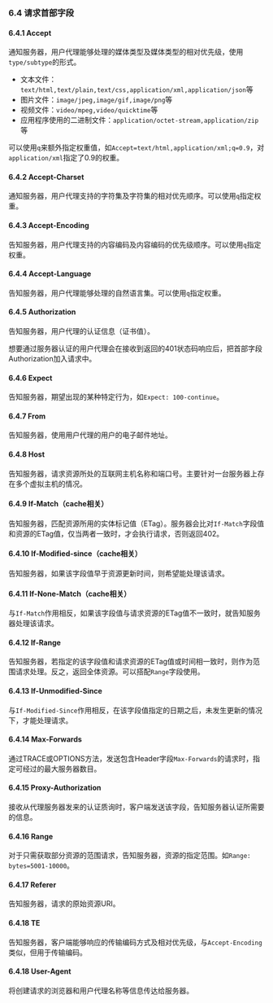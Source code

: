 ### 6.4 请求首部字段

#### 6.4.1 Accept

通知服务器，用户代理能够处理的媒体类型及媒体类型的相对优先级，使用`type/subtype`的形式。

- 文本文件：`text/html,text/plain,text/css,application/xml,application/json`等
- 图片文件：`image/jpeg,image/gif,image/png`等
- 视频文件：`video/mpeg,video/quicktime`等
- 应用程序使用的二进制文件：`application/octet-stream,application/zip`等

可以使用`q`来额外指定权重值，如`Accept=text/html,application/xml;q=0.9`，对`application/xml`指定了0.9的权重。



#### 6.4.2 Accept-Charset

通知服务器，用户代理支持的字符集及字符集的相对优先顺序。可以使用`q`指定权重。



#### 6.4.3 Accept-Encoding

告知服务器，用户代理支持的内容编码及内容编码的优先级顺序。可以使用`q`指定权重。



#### 6.4.4 Accept-Language

告知服务器，用户代理能够处理的自然语言集。可以使用`q`指定权重。



#### 6.4.5 Authorization

告知服务器，用户代理的认证信息（证书值）。

想要通过服务器认证的用户代理会在接收到返回的401状态码响应后，把首部字段Authorization加入请求中。

 

#### 6.4.6 Expect

告知服务器，期望出现的某种特定行为，如`Expect: 100-continue`。



#### 6.4.7 From

告知服务器，使用用户代理的用户的电子邮件地址。



#### 6.4.8 Host

告知服务器，请求资源所处的互联网主机名称和端口号。主要针对一台服务器上存在多个虚拟主机的情况。



#### 6.4.9 If-Match（cache相关）

告知服务器，匹配资源所用的实体标记值（ETag）。服务器会比对`If-Match`字段值和资源的ETag值，仅当两者一致时，才会执行请求，否则返回402。



#### 6.4.10 If-Modified-since（cache相关）

告知服务器，如果该字段值早于资源更新时间，则希望能处理该请求。



#### 6.4.11 If-None-Match（cache相关）

与`If-Match`作用相反，如果该字段值与请求资源的ETag值不一致时，就告知服务器处理该请求。



#### 6.4.12 If-Range

告知服务器，若指定的该字段值和请求资源的ETag值或时间相一致时，则作为范围请求处理。反之，返回全体资源。可以搭配`Range`字段使用。



#### 6.4.13 If-Unmodified-Since

与`If-Modified-Since`作用相反，在该字段值指定的日期之后，未发生更新的情况下，才能处理请求。



#### 6.4.14 Max-Forwards

通过TRACE或OPTIONS方法，发送包含Header字段`Max-Forwards`的请求时，指定可经过的最大服务器数目。



#### 6.4.15 Proxy-Authorization

接收从代理服务器发来的认证质询时，客户端发送该字段，告知服务器认证所需要的信息。



#### 6.4.16 Range

对于只需获取部分资源的范围请求，告知服务器，资源的指定范围。如`Range: bytes=5001-10000`。



#### 6.4.17 Referer

告知服务器，请求的原始资源URI。



#### 6.4.18 TE

告知服务器，客户端能够响应的传输编码方式及相对优先级，与`Accept-Encoding`类似，但用于传输编码。



#### 6.4.18 User-Agent

将创建请求的浏览器和用户代理名称等信息传达给服务器。





